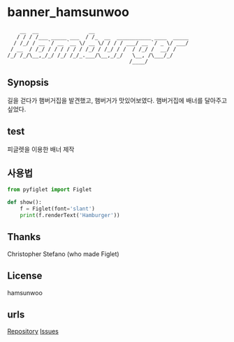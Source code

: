 # **banner_hamsunwoo**

```
    __  __                __
   / / / /___ _____ ___  / /_  __  ___________ ____  _____
  / /_/ / __ `/ __ `__ \/ __ \/ / / / ___/ __ `/ _ \/ ___/
 / __  / /_/ / / / / / / /_/ / /_/ / /  / /_/ /  __/ /
/_/ /_/\__,_/_/ /_/ /_/_.___/\__,_/_/   \__, /\___/_/
                                       /____/
```
## **Synopsis**
   길을 걷다가 햄버거집을 발견했고, 햄버거가  맛있어보였다.
   햄버거집에 배너를 달아주고 싶었다.

## **test**
   피글렛을 이용한 배너 제작

## **사용법**
   ```py
   from pyfiglet import Figlet
   
   def show():
       f = Figlet(font='slant')
       print(f.renderText('Hamburger')) 
   ```

## **Thanks**
   Christopher 
   Stefano 
   (who made Figlet)

## **License**
   hamsunwoo

## **urls**
   [Repository](https://github.com/hamsunwoo/banner_hamsunwoo)
   [Issues](https://github.com/hamsunwoo/banner_hamsunwoo/issues)
